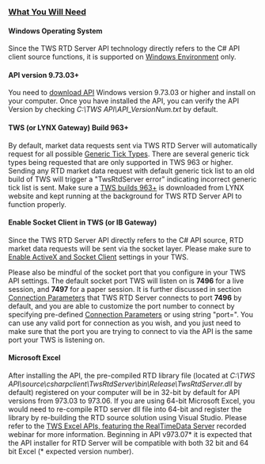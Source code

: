 ### [What You Will Need](https://lynxbroker.github.io/#/RTD_Server_for_Excel?id=what-you-will-need)

#### Windows Operating System

Since the TWS RTD Server API technology directly refers to the C# API client source functions, it is supported on [Windows Environment](https://api.lynx.academy/SystemRequirements) only.

#### API version 9.73.03+

You need to [download API](https://api.lynx.academy/API_versions) Windows version 9.73.03 or higher and install on your computer. Once you have installed the API, you can verify the API Version by checking *C:\TWS API\API_VersionNum.txt* by default.

#### TWS (or LYNX Gateway) Build 963+

By default, market data requests sent via TWS RTD Server will automatically request for all possible [Generic Tick Types](https://api.lynx.academy/RTD_Simple_Syntax?id=generic-tick-types). There are several generic tick types being requested that are only supported in TWS 963 or higher. Sending any RTD market data request with default generic tick list to an old build of TWS will trigger a "TwsRtdServer error" indicating incorrect generic tick list is sent. Make sure a [TWS builds 963+](https://www.lynx.nl/service/handelsplatform/installeren/) is downloaded from LYNX website and kept running at the background for TWS RTD Server API to function properly.

#### Enable Socket Client in TWS (or IB Gateway)

Since the TWS RTD Server API directly refers to the C# API source, RTD market data requests will be sent via the socket layer. Please make sure to [Enable ActiveX and Socket Client](https://api.lynx.academy/initial_setup?id=enable-api-connections-) settings in your TWS.

Please also be mindful of the socket port that you configure in your TWS API settings. The default socket port TWS will listen on is **7496** for a live session, and **7497** for a paper session. It is further discussed in section [Connection Parameters](https://api.lynx.academy/RTD_Simple_Syntax?id=rtd_simple_syntax_conn) that TWS RTD Server connects to port **7496** by default, and you are able to customize the port number to connect by specifying pre-defined [Connection Parameters](https://api.lynx.academy/RTD_Simple_Syntax?id=rtd_simple_syntax_conn) or using string "port=". You can use any valid port for connection as you wish, and you just need to make sure that the port you are trying to connect to via the API is the same port your TWS is listening on.

#### Microsoft Excel

After installing the API, the pre-compiled RTD library file (located at *C:\TWS API\source\csharpclient\TwsRtdServer\bin\Release\TwsRtdServer.dll* by default) registered on your computer will be in 32-bit by default for API versions from 973.03 to 973.06. If you are using 64-bit Microsoft Excel, you would need to re-compile RTD server dll file into 64-bit and register the library by re-building the RTD source solution using Visual Studio. Please refer to the [TWS Excel APIs, featuring the RealTimeData Server](https://attendee.gotowebinar.com/register/7412660386944689921) recorded webinar for more information. Beginning in API v973.07* it is expected that the API installer for RTD Server will be compatible with both 32 bit and 64 bit Excel (* expected version number).